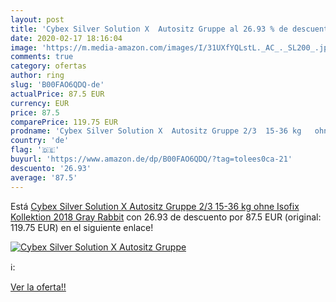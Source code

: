 ```yaml
---
layout: post
title: 'Cybex Silver Solution X  Autositz Gruppe al 26.93 % de descuento'
date: 2020-02-17 18:16:04
image: 'https://m.media-amazon.com/images/I/31UXfYQLstL._AC_._SL200_.jpg'
comments: true
category: ofertas
author: ring
slug: 'B00FAO6QDQ-de'
actualPrice: 87.5 EUR
currency: EUR
price: 87.5
comparePrice: 119.75 EUR
prodname: 'Cybex Silver Solution X  Autositz Gruppe 2/3  15-36 kg   ohne Isofix  Kollektion 2018  Gray Rabbit'
country: 'de'
flag: '🇩🇪'
buyurl: 'https://www.amazon.de/dp/B00FAO6QDQ/?tag=tolees0ca-21'
descuento: '26.93'
average: '87.5'
---
```


Está [Cybex Silver Solution X  Autositz Gruppe 2/3  15-36 kg   ohne Isofix  Kollektion 2018  Gray Rabbit](https://www.amazon.de/dp/B00FAO6QDQ/?tag=tolees0ca-21) con 26.93 de descuento por 87.5 EUR (original: 119.75 EUR) en el siguiente enlace!

[![Cybex Silver Solution X  Autositz Gruppe](https://m.media-amazon.com/images/I/31UXfYQLstL._AC_._SL200_.jpg)](https://www.amazon.de/dp/B00FAO6QDQ/?tag=tolees0ca-21)

ℹ️:


[Ver la oferta!!](https://www.amazon.de/dp/B00FAO6QDQ/?tag=tolees0ca-21)
